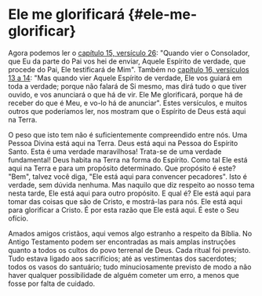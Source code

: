 # Ele me glorificará {#ele-me-glorificar}

Agora podemos ler o [capítulo 15, versículo 26](http://bibliaonline.com.br/acf/jo/15/26): &quot;Quando vier o Consolador, que Eu da parte do Pai vos hei de enviar, Aquele Espírito de verdade, que procede do Pai, Ele testificará de Mim&quot;. Também no [capítulo 16, versículos 13 a 14](http://bibliaonline.com.br/acf/jo/16/13,14): &quot;Mas quando vier Aquele Espírito de verdade, Ele vos guiará em toda a verdade; porque não falará de Si mesmo, mas dirá tudo o que tiver ouvido, e vos anunciará o que há de vir. Ele Me glorificará, porque há de receber do que é Meu, e vo-lo há de anunciar&quot;. Estes versículos, e muitos outros que poderíamos ler, nos mostram que o Espírito de Deus está aqui na Terra.

O peso que isto tem não é suficientemente compreendido entre nós. Uma Pessoa Divina está aqui na Terra. Deus está aqui na Pessoa do Espírito Santo. Esta é uma verdade maravilhosa! Trata-se de uma verdade fundamental! Deus habita na Terra na forma do Espírito. Como tal Ele está aqui na Terra e para um propósito determinado. Que propósito é este? &quot;Bem&quot;, talvez você diga, &quot;Ele está aqui para convencer pecadores&quot;. Isto é verdade, sem dúvida nenhuma. Mas naquilo que diz respeito ao nosso tema nesta tarde, Ele está aqui para outro propósito. E qual é? Ele está aqui para tomar das coisas que são de Cristo, e mostrá-las para nós. Ele está aqui para glorificar a Cristo. É por esta razão que Ele está aqui. É este o Seu ofício.

Amados amigos cristãos, aqui vemos algo estranho a respeito da Bíblia. No Antigo Testamento podem ser encontradas as mais amplas instruções quanto a todos os cultos do povo terrenal de Deus. Cada ritual foi previsto. Tudo estava ligado aos sacrifícios; até as vestimentas dos sacerdotes; todos os vasos do santuário; tudo minuciosamente previsto de modo a não haver qualquer possibilidade de alguém cometer um erro, a menos que fosse por falta de cuidado.
